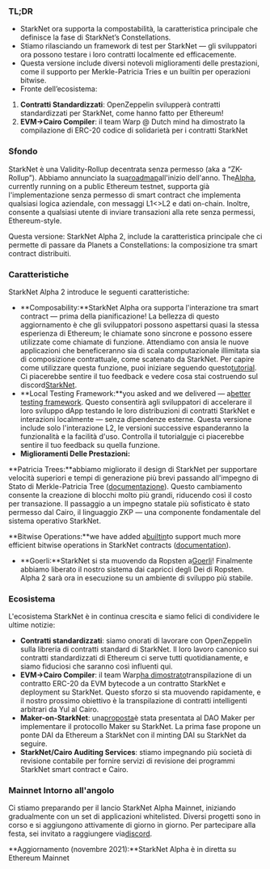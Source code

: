 ### TL;DR

* StarkNet ora supporta la compostabilità, la caratteristica principale che definisce la fase di StarkNet’s Constellations.
* Stiamo rilasciando un framework di test per StarkNet — gli sviluppatori ora possono testare i loro contratti localmente ed efficacemente.
* Questa versione include diversi notevoli miglioramenti delle prestazioni, come il supporto per Merkle-Patricia Tries e un builtin per operazioni bitwise.
* Fronte dell’ecosistema:

1. **Contratti Standardizzati**: OpenZeppelin svilupperà contratti standardizzati per StarkNet, come hanno fatto per Ethereum!
2. **EVM->Cairo Compiler**: il team Warp @ Dutch mind ha dimostrato la compilazione di ERC-20 codice di solidarietà per i contratti StarkNet

### Sfondo

StarkNet è una Validity-Rollup decentrata senza permesso (aka a “ZK-Rollup”). Abbiamo annunciato la sua[roadmap](https://medium.com/starkware/on-the-road-to-starknet-a-permissionless-stark-powered-l2-zk-rollup-83be53640880)all'inizio dell'anno. The[Alpha](https://medium.com/starkware/starknet-alpha-1-90c3348cca4f), currently running on a public Ethereum testnet, supporta già l'implementazione senza permesso di smart contract che implementa qualsiasi logica aziendale, con messaggi L1<>L2 e dati on-chain. Inoltre, consente a qualsiasi utente di inviare transazioni alla rete senza permessi, Ethereum-style.

Questa versione: StarkNet Alpha 2, include la caratteristica principale che ci permette di passare da Planets a Constellations: la composizione tra smart contract distribuiti.

### Caratteristiche

StarkNet Alpha 2 introduce le seguenti caratteristiche:

* **Composability:**StarkNet Alpha ora supporta l'interazione tra smart contract — prima della pianificazione! La bellezza di questo aggiornamento è che gli sviluppatori possono aspettarsi quasi la stessa esperienza di Ethereum; le chiamate sono sincrone e possono essere utilizzate come chiamate di funzione. Attendiamo con ansia le nuove applicazioni che beneficeranno sia di scala computazionale illimitata sia di composizione contrattuale, come scatenato da StarkNet. Per capire come utilizzare questa funzione, puoi iniziare seguendo questo[tutorial](https://www.cairo-lang.org/docs/hello_starknet/calling_contracts.html). Ci piacerebbe sentire il tuo feedback e vedere cosa stai costruendo sul discord[StarkNet](https://discord.gg/uJ9HZTUk2Y).
* **Local Testing Framework:**you asked and we delivered — a[better testing framework](https://github.com/starkware-libs/cairo-lang/tree/master/src/starkware/starknet/testing). Questo consentirà agli sviluppatori di accelerare il loro sviluppo dApp testando le loro distribuzioni di contratti StarkNet e interazioni localmente — senza dipendenze esterne. Questa versione include solo l'interazione L2, le versioni successive espanderanno la funzionalità e la facilità d'uso. Controlla il tutorial[qui](https://www.cairo-lang.org/docs/hello_starknet/unit_tests.html)e ci piacerebbe sentire il tuo feedback su quella funzione.
* **Miglioramenti Delle Prestazioni:**

**Patricia Trees:**abbiamo migliorato il design di StarkNet per supportare velocità superiori e tempi di generazione più brevi passando all'impegno di Stato di Merkle-Patricia Tree ([documentazione](https://github.com/starkware-libs/cairo-lang/blob/master/src/starkware/cairo/common/patricia_utils.py)). Questo cambiamento consente la creazione di blocchi molto più grandi, riducendo così il costo per transazione. Il passaggio a un impegno statale più sofisticato è stato permesso dal Cairo, il linguaggio ZKP — una componente fondamentale del sistema operativo StarkNet.

**Bitwise Operations:**we have added a[builtin](https://www.cairo-lang.org/docs/how_cairo_works/builtins.html)to support much more efficient bitwise operations in StarkNet contracts ([documentation](https://www.cairo-lang.org/docs/reference/common_library.html#common-library-bitwise)).

* **Goerli:**StarkNet si sta muovendo da Ropsten a[Goerli](https://goerli.etherscan.io/address/0xee02F29aE9A4988aE064940bF11954d6eafE26Ac)! Finalmente abbiamo liberato il nostro sistema dai capricci degli Dei di Ropsten. Alpha 2 sarà ora in esecuzione su un ambiente di sviluppo più stabile.

### Ecosistema

L'ecosistema StarkNet è in continua crescita e siamo felici di condividere le ultime notizie:

* **Contratti standardizzati**: siamo onorati di lavorare con OpenZeppelin sulla libreria di contratti standard di StarkNet. Il loro lavoro canonico sui contratti standardizzati di Ethereum ci serve tutti quotidianamente, e siamo fiduciosi che saranno così influenti qui.
* **EVM->Cairo Compiler**: il team Warp[ha dimostrato](https://medium.com/nethermind-eth/warp-your-way-to-starknet-ddd6856875e0)transpilazione di un contratto ERC-20 da EVM bytecode a un contratto StarkNet e deployment su StarkNet. Questo sforzo si sta muovendo rapidamente, e il nostro prossimo obiettivo è la transpilazione di contratti intelligenti arbitrari da Yul al Cairo.
* **Maker-on-StarkNet**: una[proposta](https://forum.makerdao.com/t/mip39c2-sp19-adding-the-starknet-engineering-core-unit-sne-001/9745)è stata presentata al DAO Maker per implementare il protocollo Maker su StarkNet. La prima fase propone un ponte DAI da Ethereum a StarkNet con il minting DAI su StarkNet da seguire.
* **StarkNet/Cairo Auditing Services**: stiamo impegnando più società di revisione contabile per fornire servizi di revisione dei programmi StarkNet smart contract e Cairo.

### Mainnet Intorno all'angolo

Ci stiamo preparando per il lancio StarkNet Alpha Mainnet, iniziando gradualmente con un set di applicazioni whitelisted. Diversi progetti sono in corso e si aggiungono attivamente di giorno in giorno. Per partecipare alla festa, sei invitato a raggiungere via[discord](https://discord.gg/uJ9HZTUk2Y).

**Aggiornamento (novembre 2021):**StarkNet Alpha è in diretta su Ethereum Mainnet